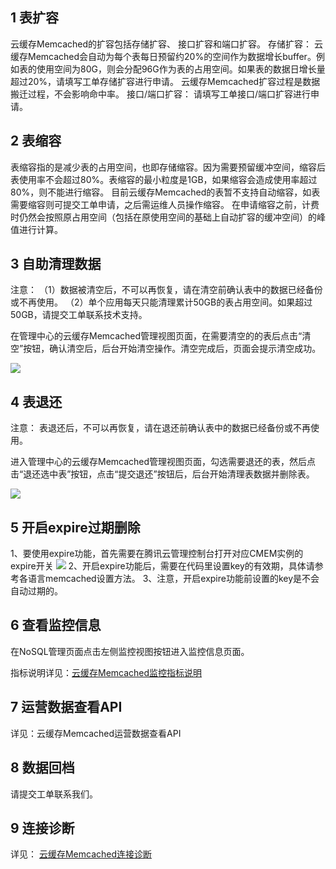## 1 表扩容
云缓存Memcached的扩容包括存储扩容、 接口扩容和端口扩容。
存储扩容：
云缓存Memcached会自动为每个表每日预留约20%的空间作为数据增长buffer。例如表的使用空间为80G，则会分配96G作为表的占用空间。如果表的数据日增长量超过20%，请填写工单存储扩容进行申请。 云缓存Memcached扩容过程是数据搬迁过程，不会影响命中率。 
接口/端口扩容：
请填写工单接口/端口扩容进行申请。

## 2 表缩容
表缩容指的是减少表的占用空间，也即存储缩容。因为需要预留缓冲空间，缩容后表使用率不会超过80%。表缩容的最小粒度是1GB，如果缩容会造成使用率超过80%，则不能进行缩容。
目前云缓存Memcached的表暂不支持自动缩容，如表需要缩容则可提交工单申请，之后需运维人员操作缩容。
在申请缩容之前，计费时仍然会按照原占用空间（包括在原使用空间的基础上自动扩容的缓冲空间）的峰值进行计算。
## 3 自助清理数据
注意：
（1）数据被清空后，不可以再恢复，请在清空前确认表中的数据已经备份或不再使用。
（2）单个应用每天只能清理累计50GB的表占用空间。如果超过50GB，请提交工单联系技术支持。

在管理中心的云缓存Memcached管理视图页面，在需要清空的的表后点击“清空”按钮，确认清空后，后台开始清空操作。清空完成后，页面会提示清空成功。

![](//qzonestyle.gtimg.cn/qzone/vas/opensns/res/img/NoSQLClearTable.jpg)

## 4 表退还
注意：
表退还后，不可以再恢复，请在退还前确认表中的数据已经备份或不再使用。

进入管理中心的云缓存Memcached管理视图页面，勾选需要退还的表，然后点击“退还选中表”按钮，点击“提交退还”按钮后，后台开始清理表数据并删除表。

![](//qzonestyle.gtimg.cn/qzone/vas/opensns/res/img/NoSQLDeleteTable.jpg)

## 5 开启expire过期删除
1、要使用expire功能，首先需要在腾讯云管理控制台打开对应CMEM实例的expire开关
![](https://mc.qcloudimg.com/static/img/5fe836860fcf211c0984d84946735d0e/cmem.png)
2、开启expire功能后，需要在代码里设置key的有效期，具体请参考各语言memcached设置方法。
3、注意，开启expire功能前设置的key是不会自动过期的。

## 6 查看监控信息

在NoSQL管理页面点击左侧监控视图按钮进入监控信息页面。

指标说明详见：[云缓存Memcached监控指标说明](/doc/product/248/云缓存Memcached监控指标说明)

## 7 运营数据查看API
详见：云缓存Memcached运营数据查看API

## 8 数据回档
请提交工单联系我们。

## 9 连接诊断
详见： [云缓存Memcached连接诊断](https://cloud.tencent.com/doc/product/241/3247)